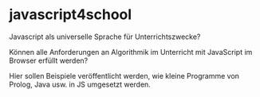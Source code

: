 javascript4school
=================

Javascript als universelle Sprache für Unterrichtszwecke?

Können alle Anforderungen an Algorithmik im Unterricht mit JavaScript im Browser erfüllt werden? 

Hier sollen Beispiele veröffentlicht werden, wie kleine Programme von Prolog, Java usw. in JS umgesetzt werden. 
